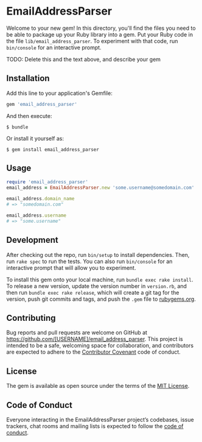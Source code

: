 # EmailAddressParser

Welcome to your new gem! In this directory, you'll find the files you need to be able to package up your Ruby library into a gem. Put your Ruby code in the file `lib/email_address_parser`. To experiment with that code, run `bin/console` for an interactive prompt.

TODO: Delete this and the text above, and describe your gem

## Installation

Add this line to your application's Gemfile:

```ruby
gem 'email_address_parser'
```

And then execute:

    $ bundle

Or install it yourself as:

    $ gem install email_address_parser

## Usage

```ruby
require 'email_address_parser'
email_address = EmailAddressParser.new 'some.username@somedomain.com'

email_address.domain_name
# => "somedomain.com"

email_address.username
# => "some.username"
```

## Development

After checking out the repo, run `bin/setup` to install dependencies. Then, run `rake spec` to run the tests. You can also run `bin/console` for an interactive prompt that will allow you to experiment.

To install this gem onto your local machine, run `bundle exec rake install`. To release a new version, update the version number in `version.rb`, and then run `bundle exec rake release`, which will create a git tag for the version, push git commits and tags, and push the `.gem` file to [rubygems.org](https://rubygems.org).

## Contributing

Bug reports and pull requests are welcome on GitHub at https://github.com/[USERNAME]/email_address_parser. This project is intended to be a safe, welcoming space for collaboration, and contributors are expected to adhere to the [Contributor Covenant](http://contributor-covenant.org) code of conduct.

## License

The gem is available as open source under the terms of the [MIT License](https://opensource.org/licenses/MIT).

## Code of Conduct

Everyone interacting in the EmailAddressParser project’s codebases, issue trackers, chat rooms and mailing lists is expected to follow the [code of conduct](https://github.com/[USERNAME]/email_address_parser/blob/master/CODE_OF_CONDUCT.md).
